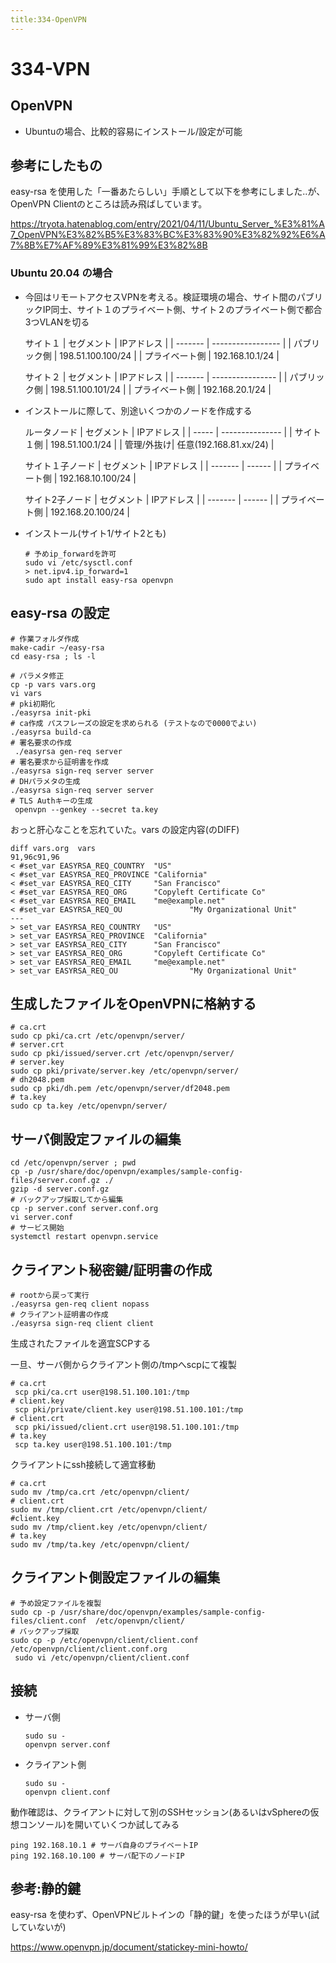 ```yaml
---
title:334-OpenVPN
---
```


# 334-VPN


## OpenVPN

- Ubuntuの場合、比較的容易にインストール/設定が可能

## 参考にしたもの

easy-rsa を使用した「一番あたらしい」手順として以下を参考にしました..が、OpenVPN Clientのところは読み飛ばしています。

https://tryota.hatenablog.com/entry/2021/04/11/Ubuntu_Server_%E3%81%A7_OpenVPN%E3%82%B5%E3%83%BC%E3%83%90%E3%82%92%E6%A7%8B%E7%AF%89%E3%81%99%E3%82%8B

### Ubuntu 20.04 の場合

- 今回はリモートアクセスVPNを考える。検証環境の場合、サイト間のパブリックIP同士、サイト１のプライベート側、サイト２のプライベート側で都合3つVLANを切る
  
  サイト１
  | セグメント   | IPアドレス            |
  | ------- | ----------------- |
  | パブリック側  | 198.51.100.100/24 |
  | プライベート側 | 192.168.10.1/24   |
  
  サイト２
  | セグメント   | IPアドレス           |
  | ------- | ---------------- |
  | パブリック側  | 198.51.100.101/24 |
  | プライベート側 | 192.168.20.1/24  |

- インストールに際して、別途いくつかのノードを作成する

  ルータノード
  | セグメント | IPアドレス          |
  | ----- | --------------- |
  | サイト１側 | 198.51.100.1/24 |
  | 管理/外抜け| 任意(192.168.81.xx/24) |
 
  サイト１子ノード
  | セグメント   | IPアドレス |
  | ------- | ------ |
  | プライベート側 | 192.168.10.100/24       |

  サイト2子ノード
  | セグメント   | IPアドレス |
  | ------- | ------ |
  | プライベート側 | 192.168.20.100/24       |

- インストール(サイト1/サイト2とも)
  
  ```
  # 予めip_forwardを許可
  sudo vi /etc/sysctl.conf
  > net.ipv4.ip_forward=1
  sudo apt install easy-rsa openvpn
  ```

## easy-rsa の設定

```
# 作業フォルダ作成
make-cadir ~/easy-rsa
cd easy-rsa ; ls -l

# パラメタ修正
cp -p vars vars.org
vi vars
# pki初期化
./easyrsa init-pki
# ca作成 パスフレーズの設定を求められる (テストなので0000でよい)
./easyrsa build-ca
# 署名要求の作成
 ./easyrsa gen-req server
# 署名要求から証明書を作成
./easyrsa sign-req server server
# DHパラメタの生成
./easyrsa sign-req server server
# TLS Authキーの生成
 openvpn --genkey --secret ta.key
```

おっと肝心なことを忘れていた。vars の設定内容(のDIFF)

```
diff vars.org  vars
91,96c91,96
< #set_var EASYRSA_REQ_COUNTRY  "US"
< #set_var EASYRSA_REQ_PROVINCE "California"
< #set_var EASYRSA_REQ_CITY     "San Francisco"
< #set_var EASYRSA_REQ_ORG      "Copyleft Certificate Co"
< #set_var EASYRSA_REQ_EMAIL    "me@example.net"
< #set_var EASYRSA_REQ_OU               "My Organizational Unit"
---
> set_var EASYRSA_REQ_COUNTRY   "US"
> set_var EASYRSA_REQ_PROVINCE  "California"
> set_var EASYRSA_REQ_CITY      "San Francisco"
> set_var EASYRSA_REQ_ORG       "Copyleft Certificate Co"
> set_var EASYRSA_REQ_EMAIL     "me@example.net"
> set_var EASYRSA_REQ_OU                "My Organizational Unit"
```

## 生成したファイルをOpenVPNに格納する

```
# ca.crt
sudo cp pki/ca.crt /etc/openvpn/server/
# server.crt
sudo cp pki/issued/server.crt /etc/openvpn/server/
# server.key
sudo cp pki/private/server.key /etc/openvpn/server/
# dh2048.pem
sudo cp pki/dh.pem /etc/openvpn/server/df2048.pem
# ta.key
sudo cp ta.key /etc/openvpn/server/
```

## サーバ側設定ファイルの編集

```
cd /etc/openvpn/server ; pwd
cp -p /usr/share/doc/openvpn/examples/sample-config-files/server.conf.gz ./
gzip -d server.conf.gz
# バックアップ採取してから編集
cp -p server.conf server.conf.org
vi server.conf 
# サービス開始
systemctl restart openvpn.service
```

## クライアント秘密鍵/証明書の作成

```
# rootから戻って実行
./easyrsa gen-req client nopass
# クライアント証明書の作成
./easyrsa sign-req client client
```

生成されたファイルを適宜SCPする

一旦、サーバ側からクライアント側の/tmpへscpにて複製

```
# ca.crt
 scp pki/ca.crt user@198.51.100.101:/tmp
# client.key
 scp pki/private/client.key user@198.51.100.101:/tmp
# client.crt
 scp pki/issued/client.crt user@198.51.100.101:/tmp
# ta.key
 scp ta.key user@198.51.100.101:/tmp
```

クライアントにssh接続して適宜移動

```
# ca.crt
sudo mv /tmp/ca.crt /etc/openvpn/client/
# client.crt
sudo mv /tmp/client.crt /etc/openvpn/client/
#client.key
sudo mv /tmp/client.key /etc/openvpn/client/
# ta.key
sudo mv /tmp/ta.key /etc/openvpn/client/
```

## クライアント側設定ファイルの編集

```
# 予め設定ファイルを複製
sudo cp -p /usr/share/doc/openvpn/examples/sample-config-files/client.conf  /etc/openvpn/client/
# バックアップ採取
sudo cp -p /etc/openvpn/client/client.conf /etc/openvpn/client/client.conf.org
 sudo vi /etc/openvpn/client/client.conf
```


## 接続

- サーバ側
  ```
  sudo su -
  openvpn server.conf
  ```
- クライアント側
  ``` 
  sudo su -
  openvpn client.conf
  ```

動作確認は、クライアントに対して別のSSHセッション(あるいはvSphereの仮想コンソール)を開いていくつか試してみる

```
ping 192.168.10.1 # サーバ自身のプライベートIP
ping 192.168.10.100 # サーバ配下のノードIP
```


## 参考:静的鍵

easy-rsa を使わず、OpenVPNビルトインの「静的鍵」を使ったほうが早い(試していないが)

https://www.openvpn.jp/document/statickey-mini-howto/

